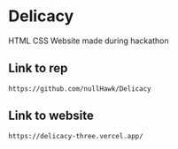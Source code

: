 # Delicacy
 HTML CSS Website made during hackathon
## Link to rep
    https://github.com/nullHawk/Delicacy
## Link to website
    https://delicacy-three.vercel.app/